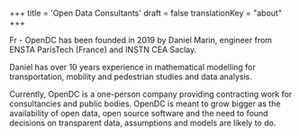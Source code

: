 +++
title = 'Open Data Consultants'
draft = false
translationKey = "about"
+++

<p>Fr - OpenDC has been founded in 2019 by Daniel Marin, engineer from 
<a><href = "https://www.ensta-paristech.fr/en">ENSTA ParisTech</a> (France) and <a><href = "http://www-instn.cea.fr/en/">INSTN CEA Saclay.</a></p>
<p>Daniel has over 10 years experience in mathematical modelling for transportation, mobility and pedestrian studies and data analysis. 
<p>Currently, OpenDC is a one-person company providing contracting work for consultancies and public bodies. OpenDC is meant to grow bigger as the availability of open data, open source software and the need to found decisions on transparent data, assumptions and models are likely to do.</p>


